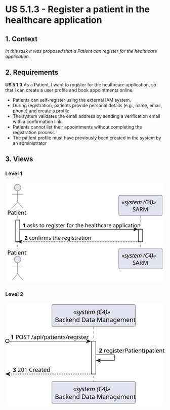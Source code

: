 # US 5.1.3 - Register a patient in the healthcare application

## 1. Context

*In this task it was proposed that a Patient can register for the healthcare application.*

## 2. Requirements

**US 5.1.3** As a Patient, I want to register for the healthcare application, so that I can create a user profile and book appointments online.

 - Patients can self-register using the external IAM system.
 - During registration, patients provide personal details (e.g., name, email, phone) and create a profile.
 - The system validates the email address by sending a verification email with a confirmation link.
 - Patients cannot list their appointments without completing the registration process.
 - The patient profile must have previously been created in the system by an administrator

## 3. Views

### Level 1

![Process view level 1](views/level1/process-view.svg "A process view level 1")

### Level 2

![Process view level 2](views/level2/process-view.svg "A process view level 2")

